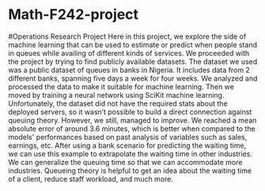 # Math-F242-project
#Operations Research Project
Here in this project, we explore the side of machine learning that can be used to estimate or
predict when people stand in queues while availing of different kinds of services.
We proceeded with the project by trying to find publicly available datasets. The dataset we used
was a public dataset of queues in banks in Nigeria. It includes data from 2 different banks,
spanning five days a week for four weeks. We analyzed and processed the data to make it suitable
for machine learning. Then we moved by training a neural network using SciKit machine
learning. Unfortunately, the dataset did not have the required stats about the deployed servers,
so it wasn’t possible to build a direct connection against queuing theory. However, we still, 
managed to improve. We reached a mean absolute error of around 3.6 minutes, which is better
when compared to the models' performances based on past analysis of variables
such as sales, earnings, etc.
After using a bank scenario for predicting the waiting time, we can use this example to
extrapolate the waiting time in other industries. We can generalize the queuing time so that we
can accommodate more industries. Queueing theory is helpful to get an idea about the waiting
time of a client, reduce staff workload, and much more.
